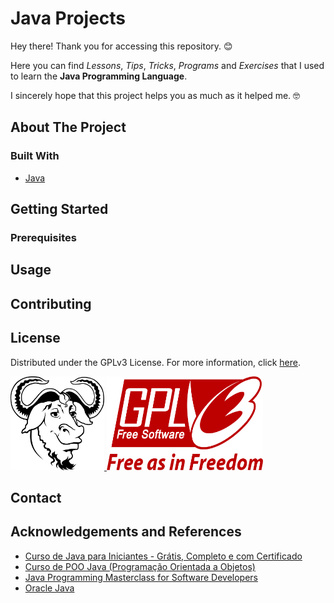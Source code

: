 <!-- Greetings -->
# Java Projects
Hey there! Thank you for accessing this repository. :blush:

Here you can find _Lessons_, _Tips_, _Tricks_, _Programs_ and _Exercises_ that I used to learn the **Java Programming Language**. 

I sincerely hope that this project helps you as much as it helped me. :nerd_face:

<!-- About The Project -->
## About The Project

<!-- Built With -->
### Built With

* [Java](https://en.wikipedia.org/wiki/Java_%28programming_language%29)

<!-- Getting Started -->
## Getting Started

<!-- Prerequisites -->
### Prerequisites

<!-- Usage Examples -->
## Usage

<!-- Contributing -->
## Contributing

<!-- License -->
## License

Distributed under the GPLv3 License. For more information, click [here](https://github.com/vyujitanaka/Java-Projects/blob/master/LICENSE).

<!-- License Logos -->
<p align = "left">
    <tr>
        <td>
            <a href="https://www.gnu.org/">
            <img src="images/GNU-Logo.png" alt="GNU Logo" width="150" height="150">
            </a>
        </td>
    </tr>
    <tr>
        <td>
            <a href="https://www.gnu.org/licenses/gpl-3.0.html">
            <img src="images/GPLv3-Logo.png" alt="GNU Logo" width="250" height="150">
            </a>
        </td>
    </tr>
</p>

<!-- Contact -->
## Contact

<!-- Acknowledgements and References-->
## Acknowledgements and References

* [Curso de Java para Iniciantes - Grátis, Completo e com Certificado](https://www.youtube.com/playlist?list=PLHz_AreHm4dkI2ZdjTwZA4mPMxWTfNSpR)
* [Curso de POO Java (Programação Orientada a Objetos)](https://www.youtube.com/playlist?list=PLHz_AreHm4dkqe2aR0tQK74m8SFe-aGsY)
* [Java Programming Masterclass for Software Developers](https://www.udemy.com/course/java-the-complete-java-developer-course/)
* [Oracle Java](https://www.oracle.com/java/)